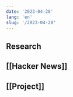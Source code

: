 ```yaml
---
date: '2023-04-28'
lang: 'en'
slug: '/2023-04-28'
---
```


## Research

## [[Hacker News]]

## [[Project]]
